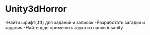 # Unity3dHorror
-Найти шрифт(.ttf) для заданий и записок
-Разработать загадки и задания 
-Найти шде применить звука из папки insanity